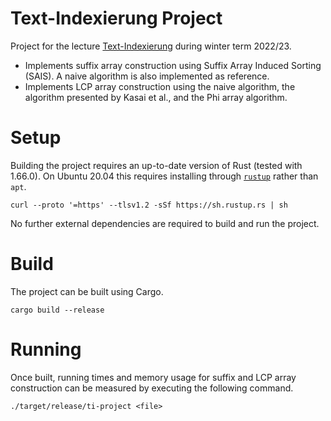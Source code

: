 # Text-Indexierung Project

Project for the lecture [Text-Indexierung](https://algo2.iti.kit.edu/4326.php) during winter term 2022/23.

- Implements suffix array construction using Suffix Array Induced Sorting (SAIS).
  A naive algorithm is also implemented as reference.
- Implements LCP array construction using the naive algorithm, the algorithm presented by Kasai et al., and the Phi array algorithm.

# Setup

Building the project requires an up-to-date version of Rust (tested with 1.66.0).
On Ubuntu 20.04 this requires installing through [`rustup`](https://rustup.rs) rather than `apt`.

```
curl --proto '=https' --tlsv1.2 -sSf https://sh.rustup.rs | sh
```

No further external dependencies are required to build and run the project.

# Build

The project can be built using Cargo.

```
cargo build --release
```

# Running

Once built, running times and memory usage for suffix and LCP array construction can be measured by executing the following command.

```
./target/release/ti-project <file>
```


